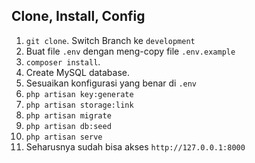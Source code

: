 ## Clone, Install, Config

1. `git clone`. Switch Branch ke `development`
2. Buat file `.env` dengan meng-copy file `.env.example`
3. `composer install`.
4. Create MySQL database.
5. Sesuaikan konfigurasi yang benar di `.env`
6. `php artisan key:generate`
7. `php artisan storage:link`
8. `php artisan migrate`
9. `php artisan db:seed`
10. `php artisan serve`
11. Seharusnya sudah bisa akses `http://127.0.0.1:8000`